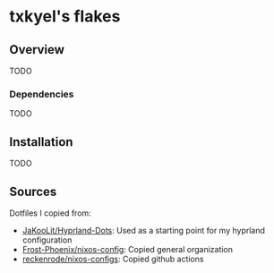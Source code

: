 # txkyel's flakes

## Overview

TODO
 
### Dependencies

TODO

## Installation

TODO

## Sources

Dotfiles I copied from:

- [JaKooLit/Hyprland-Dots](https://github.com/JaKooLit/Hyprland-Dots): Used as a starting point for my hyprland configuration
- [Frost-Phoenix/nixos-config](https://github.com/Frost-Phoenix/nixos-config): Copied general organization
- [reckenrode/nixos-configs](https://github.com/reckenrode/nixos-configs): Copied github actions
